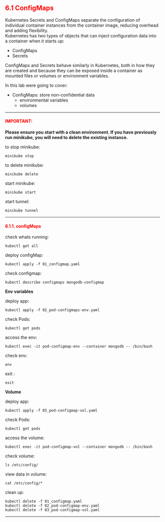 ## <font color='red'> 6.1 ConfigMaps </font>
Kubernetes Secrets and ConfigMaps separate the configuration of individual container instances from the container image, reducing overhead and adding flexibility.  
Kubernetes has two types of objects that can inject configuration data into a container when it starts up: 
* ConfigMaps 
* Secrets


ConfigMaps and Secrets behave similarly in Kubernetes, both in how they are created and because they can be exposed inside a container as mounted files or volumes or environment variables.

In this lab were going to cover:
* ConfigMaps: store non-confidential data
  - environmental variables
  - volumes

---

#### <font color='red'>IMPORTANT:</font> 
<strong>Please ensure you start with a clean environment. 
If you have previously run minikube, you will need to delete the existing instance.</strong>

to stop  minikube:
```
minikube stop
```
to delete  minikube:
```
minikube delete
```
start minikube:
```
minikube start
```
start tunnel:
```
minikube tunnel
```

---

#### <font color='red'>6.1.1. configMaps</font> 
check whats running:
```
kubectl get all
```
deploy configMap:
```
kubectl apply -f 01_configmap.yaml
```
check configmap:
```
kubectl describe configmaps mongodb-configmap
```

**Env variables**

deploy app:
```
kubectl apply -f 02_pod-configmaps-env.yaml
```
check Pods:
```
kubectl get pods
```
access the env:
```
kubectl exec -it pod-configmap-env --container mongodb -- /bin/bash
```
check env:
```
env
```
exit :
```
exit
```

**Volume**

deploy app:
```
kubectl apply -f 03_pod-configmap-vol.yaml
```
check Pods:
```
kubectl get pods
```
access the volume:
```
kubectl exec -it pod-configmap-vol --container mongodb -- /bin/bash
```
check volume:
```
ls /etc/config/
```
view data in volume:
```
cat /etc/config/*
```

clean up:
```
kubectl delete -f 01_configmap.yaml
kubectl delete -f 02_pod-configmap-env.yaml
kubectl delete -f 03_pod-configmap-vol.yaml
```

---